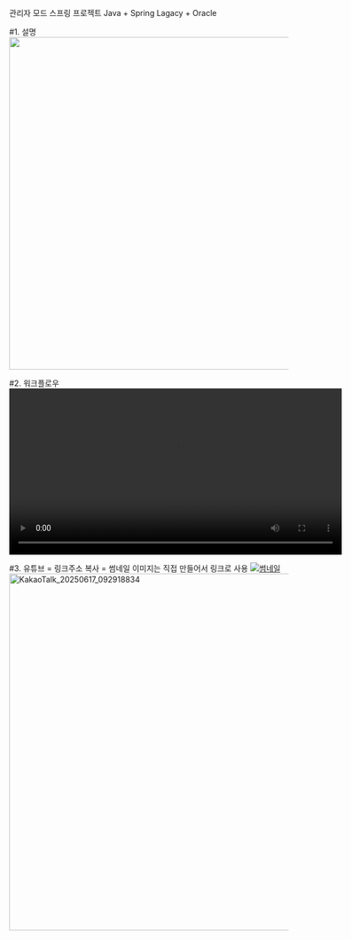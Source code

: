 관리자 모드 스프링 프로젝트
Java + Spring Lagacy + Oracle 

#1. 설명
<img src="https://github.com/user-attachments/assets/8a99178d-6a05-4d1b-92c0-3599860cdf83" width="800" height="600" />

#2. 워크플로우
<video src="https://github.com/user-attachments/assets/2dacdae3-601f-41af-9984-35f8e2251152" control width="600" />

#3. 유튜브 = 링크주소 복사 = 썸네일 이미지는 직접 만들어서 링크로 사용
<a href ="https://www.youtube.com/watch?v=CQtrGGC_dko">
  <img src="#" alt="썸네일" />
</a>
<img width="981" height="644" alt="KakaoTalk_20250617_092918834" src="https://github.com/user-attachments/assets/41f69709-6d64-449f-b6c5-61c9264436d3" />
